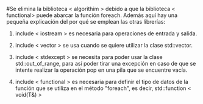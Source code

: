 #Se elimina la biblioteca < algorithim > debido a que la biblioteca < functional> puede abarcar la función foreach. Además aquí hay una pequeña explicación del por qué se emplean las otras librerías:

1. include < iostream > es necesaria para operaciones de entrada y salida.

2. include < vector > se usa cuando se quiere utilizar la clase std::vector.

3. include < stdexcept > se necesita para poder usar la clase std::out_of_range, para así poder tirar una excepción en caso de que se intente realizar la operación pop en una pila que se encuentre vacía.

4. include < functional > es necesaria para definir el tipo de datos de la función que se utiliza en el método "foreach", es decir, std::function < void(T&) >